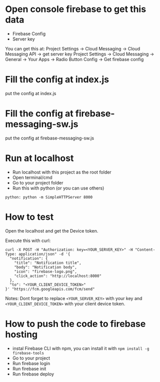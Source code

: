 # Open console firebase to get this data
- Firebase Config
- Server key

You can get this at: 
Project Settings -> Cloud Messaging -> Cloud Messaging API -> get server key
Project Settings -> Cloud Messaging -> General -> Your Apps -> Radio Button Config -> Get firebase config

# Fill the config at index.js
put the config at index.js

# Fill the config at firebase-messaging-sw.js
put the config at firebase-messaging-sw.js

# Run at localhost
- Run localhost with this project as the root folder
- Open terminal/cmd
- Go to your project folder
- Run this with python (or you can use others)
```
python: python -m SimpleHTTPServer 8000
```

# How to test
Open the localhost and get the Device token.

Execute this with curl:
```
curl -X POST -H "Authorization: key=<YOUR_SERVER_KEY>" -H "Content-Type: application/json" -d '{
  "notification": {
    "title": "Notification title",
    "body": "Notification body",
    "icon": "firebase-logo.png",
    "click_action": "http://localhost:8000"
  },
  "to": "<YOUR_CLIENT_DEVICE_TOKEN>"
}' "https://fcm.googleapis.com/fcm/send"
```
Notes: Dont forget to replace `<YOUR_SERVER_KEY>` with your key and `<YOUR_CLIENT_DEVICE_TOKEN>` with your client device token.

# How to push the code to firebase hosting
- instal Firebase CLI with npm, you can install it with `npm install -g firebase-tools`
- Go to your project
- Run firebase login
- Run firebase init
- Run firebase deploy